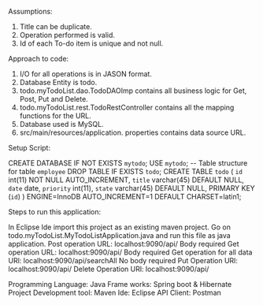 Assumptions:

1. Title can be duplicate.
2. Operation performed is valid.
3. Id of each To-do item is unique and not null.


Approach to code:

1.  I/O for all operations is in JASON format.
2. Database Entity is todo.
3. todo.myTodoList.dao.TodoDAOImp contains all business logic for Get, Post, Put and Delete.
4. todo.myTodoList.rest.TodoRestController contains all the mapping functions for the URL.
5. Database used is MySQL.
6. src/main/resources/application. properties contains data source URL.


Setup Script:

CREATE DATABASE  IF NOT EXISTS `mytodo`;
USE `mytodo`;
-- Table structure for table `employee`
DROP TABLE IF EXISTS `todo`;
CREATE TABLE `todo` (
  `id` int(11) NOT NULL AUTO_INCREMENT,
  `title` varchar(45) DEFAULT NULL,
  `date` date,
  `priority` int(11),
  `state` varchar(45) DEFAULT NULL,
  PRIMARY KEY (`id`)
) ENGINE=InnoDB AUTO_INCREMENT=1 DEFAULT CHARSET=latin1;


Steps to run this application:

In Eclipse Ide import this project as an existing maven project.
Go on todo.myTodoList.MyTodoListApplication.java and run this file as java application.
Post operation URL: localhost:9090/api/                 Body required
Get operation URL: localhost:9090/api/                  Body required
Get operation for all data URl: localhost:9090/api/searchAll         No body required
Put Operation URl: localhost:9090/api/
Delete  Operation URl: localhost:9090/api/


Programming Language: Java
Frame works: Spring boot & Hibernate
Project Development tool: Maven
Ide: Eclipse
API Client: Postman




